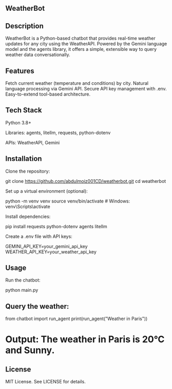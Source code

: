 ## WeatherBot

## Description
WeatherBot is a Python-based chatbot that provides real-time weather updates for any city using the WeatherAPI. Powered by the Gemini language model and the agents library, it offers a simple, extensible way to query weather data conversationally.

## Features
Fetch current weather (temperature and conditions) by city.
Natural language processing via Gemini API.
Secure API key management with .env.
Easy-to-extend tool-based architecture.

## Tech Stack
Python 3.8+

Libraries: agents, litellm, requests, python-dotenv

APIs: WeatherAPI, Gemini

## Installation
Clone the repository:

git clone https://github.com/abdulmoiz001CD/weatherbot.git
cd weatherbot

Set up a virtual environment (optional):

python -m venv venv
source venv/bin/activate  # Windows: venv\Scripts\activate

Install dependencies:

pip install requests python-dotenv agents litellm



Create a .env file with API keys:

GEMINI_API_KEY=your_gemini_api_key
WEATHER_API_KEY=your_weather_api_key

## Usage

Run the chatbot:

python main.py



## Query the weather:

from chatbot import run_agent
print(run_agent("Weather in Paris"))
# Output: The weather in Paris is 20°C and Sunny.



## License

MIT License. See LICENSE for details.